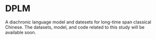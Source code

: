 # DPLM
A diachronic language model and datesets for long-time span classical Chinese.
The datasets, model, and code related to this study will be available soon.
